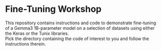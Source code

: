 # Fine-Tuning Workshop
This repository contains instructions and code to demonstrate fine-tuning of a Gemma3 1B-parameter model on a selection of datasets using either the Keras or the Tunix libraries.  
Pick the directory containing the code of interest to you and follow the instructions therein.